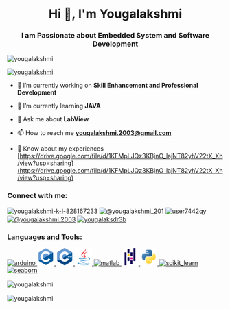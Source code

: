 <h1 align="center">Hi 👋, I'm Yougalakshmi</h1>
<h3 align="center">I am Passionate about Embedded System and Software Development</h3>

<p align="left"> <img src="https://komarev.com/ghpvc/?username=yougalakshmi&label=Profile%20views&color=0e75b6&style=flat" alt="yougalakshmi" /> </p>

<p align="left"> <a href="https://github.com/ryo-ma/github-profile-trophy"><img src="https://github-profile-trophy.vercel.app/?username=yougalakshmi" alt="yougalakshmi" /></a> </p>

- 🔭 I’m currently working on **Skill Enhancement and Professional Development**

- 🌱 I’m currently learning **JAVA**

- 💬 Ask me about **LabView**

- 📫 How to reach me **yougalakshmi.2003@gmail.com**

- 📄 Know about my experiences [https://drive.google.com/file/d/1KFMpLJQz3KBjnO_lajNT82yhV22tX_Xh/view?usp=sharing](https://drive.google.com/file/d/1KFMpLJQz3KBjnO_lajNT82yhV22tX_Xh/view?usp=sharing)

<h3 align="left">Connect with me:</h3>
<p align="left">
<a href="https://linkedin.com/in/yougalakshmi-k-l-828167233" target="blank"><img align="center" src="https://raw.githubusercontent.com/rahuldkjain/github-profile-readme-generator/master/src/images/icons/Social/linked-in-alt.svg" alt="yougalakshmi-k-l-828167233" height="30" width="40" /></a>
<a href="https://www.hackerrank.com/@yougalakshmi_201" target="blank"><img align="center" src="https://raw.githubusercontent.com/rahuldkjain/github-profile-readme-generator/master/src/images/icons/Social/hackerrank.svg" alt="@yougalakshmi_201" height="30" width="40" /></a>
<a href="https://www.leetcode.com/user7442qy" target="blank"><img align="center" src="https://raw.githubusercontent.com/rahuldkjain/github-profile-readme-generator/master/src/images/icons/Social/leet-code.svg" alt="user7442qy" height="30" width="40" /></a>
<a href="https://www.hackerearth.com/@yougalakshmi.2003" target="blank"><img align="center" src="https://raw.githubusercontent.com/rahuldkjain/github-profile-readme-generator/master/src/images/icons/Social/hackerearth.svg" alt="@yougalakshmi.2003" height="30" width="40" /></a>
<a href="https://auth.geeksforgeeks.org/user/yougalaksdr3b" target="blank"><img align="center" src="https://raw.githubusercontent.com/rahuldkjain/github-profile-readme-generator/master/src/images/icons/Social/geeks-for-geeks.svg" alt="yougalaksdr3b" height="30" width="40" /></a>
</p>

<h3 align="left">Languages and Tools:</h3>
<p align="left"> <a href="https://www.arduino.cc/" target="_blank" rel="noreferrer"> <img src="https://cdn.worldvectorlogo.com/logos/arduino-1.svg" alt="arduino" width="40" height="40"/> </a> <a href="https://www.cprogramming.com/" target="_blank" rel="noreferrer"> <img src="https://raw.githubusercontent.com/devicons/devicon/master/icons/c/c-original.svg" alt="c" width="40" height="40"/> </a> <a href="https://www.w3schools.com/cpp/" target="_blank" rel="noreferrer"> <img src="https://raw.githubusercontent.com/devicons/devicon/master/icons/cplusplus/cplusplus-original.svg" alt="cplusplus" width="40" height="40"/> </a> <a href="https://www.java.com" target="_blank" rel="noreferrer"> <img src="https://raw.githubusercontent.com/devicons/devicon/master/icons/java/java-original.svg" alt="java" width="40" height="40"/> </a> <a href="https://www.mathworks.com/" target="_blank" rel="noreferrer"> <img src="https://upload.wikimedia.org/wikipedia/commons/2/21/Matlab_Logo.png" alt="matlab" width="40" height="40"/> </a> <a href="https://pandas.pydata.org/" target="_blank" rel="noreferrer"> <img src="https://raw.githubusercontent.com/devicons/devicon/2ae2a900d2f041da66e950e4d48052658d850630/icons/pandas/pandas-original.svg" alt="pandas" width="40" height="40"/> </a> <a href="https://www.python.org" target="_blank" rel="noreferrer"> <img src="https://raw.githubusercontent.com/devicons/devicon/master/icons/python/python-original.svg" alt="python" width="40" height="40"/> </a> <a href="https://scikit-learn.org/" target="_blank" rel="noreferrer"> <img src="https://upload.wikimedia.org/wikipedia/commons/0/05/Scikit_learn_logo_small.svg" alt="scikit_learn" width="40" height="40"/> </a> <a href="https://seaborn.pydata.org/" target="_blank" rel="noreferrer"> <img src="https://seaborn.pydata.org/_images/logo-mark-lightbg.svg" alt="seaborn" width="40" height="40"/> </a> </p>

<p><img align="center" src="https://github-readme-stats.vercel.app/api/top-langs?username=yougalakshmi&show_icons=true&locale=en&layout=compact" alt="yougalakshmi" /></p>

<p><img align="center" src="https://github-readme-streak-stats.herokuapp.com/?user=yougalakshmi&" alt="yougalakshmi" /></p>
